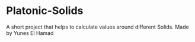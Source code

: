 # Platonic-Solids

A short project that helps to calculate values around different Solids.
Made by Yunes El Hamad